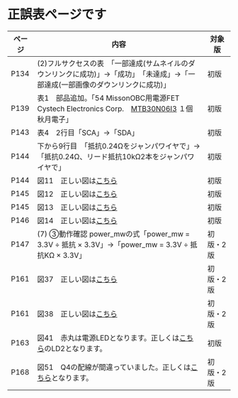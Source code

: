 # 正誤表ページです

| ページ  | 内容  | 対象版  |
| ---- | --- | --- |
| P134 | (2)フルサクセスの表　「一部達成(サムネイルのダウンリンクに成功)」→「成功」　「未達成」→「一部達成(一部画像のダウンリンクに成功)」 | 初版  |
| P139 | 表1　部品追加。「54 MissonOBC用電源FET Cystech Electronics Corp.　[MTB30N06I3](https://akizukidenshi.com/catalog/g/gI-15850/) １個　秋月電子」 | 初版  |
| P143 | 表4　2行目「SCA」→「SDA」 | 初版  |
| P144 | 下から9行目　「抵抗0.24Ωをジャンパワイヤで」→「抵抗0.24Ω、リード抵抗10kΩ2本をジャンパワイヤで」   | 初版  |
| P144 | 図11　正しい図は[こちら](image/P144_図11.jpg)    | 初版  |
| P145 | 図12　正しい図は[こちら](image/P145_図12.jpg)    | 初版  |
| P145 | 図13　正しい図は[こちら](image/P145_図13.jpg)    | 初版  |
| P146 | 図14　正しい図は[こちら](image/P146_図14.jpg)    | 初版  |
| P147 | (7) ③動作確認 power_mwの式「power_mw = 3.3V ÷ 抵抗 × 3.3V」→「power_mw = 3.3V ÷ 抵抗KΩ × 3.3V」    | 初版・2版  |
| P161 | 図37　正しい図は[こちら](image/P161_図37.jpg)    | 初版・2版  |
| P161 | 図38　正しい図は[こちら](image/P161_図38.jpg)    | 初版・2版  |
| P163 | 図41　赤丸は電源LEDとなります。正しくは[こちら](image/P163_%E5%9B%B341.png)のLD2となります。    | 初版  |
| P168 | 図51　Q4の配線が間違っていました。正しくは[こちら](image/P168_図51.jpg)となります。    | 初版・2版  |
